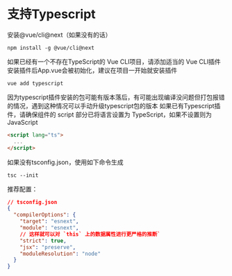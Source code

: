 # 支持Typescript

安装@vue/cli@next（如果没有的话）

```plain
npm install -g @vue/cli@next
```
如果已经有一个不存在TypeScript的 Vue CLI项目，请添加适当的 Vue CLI插件
安装插件后App.vue会被初始化，建议在项目一开始就安装插件

```plain
vue add typescript
```
因为typescript插件安装的包可能有版本落后，有可能出现编译没问题但打包报错的情况，遇到这种情况可以手动升级typescript包的版本
如果已有Typescript插件，请确保组件的 script 部分已将语言设置为 TypeScript，如果不设置则为JavaScript

```html
<script lang="ts">
  ...
</script>
```
 如果没有tsconfig.json，使用如下命令生成
```plain
tsc --init
```
推荐配置：
```json
// tsconfig.json
{
  "compilerOptions": {
    "target": "esnext",
    "module": "esnext",
    // 这样就可以对 `this` 上的数据属性进行更严格的推断`
    "strict": true,
    "jsx": "preserve",
    "moduleResolution": "node"
  }
}
```


